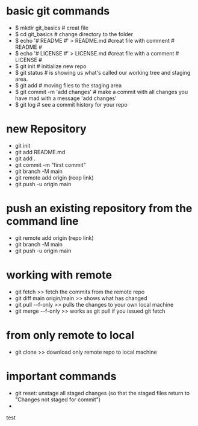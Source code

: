 # basic git commands 
 
* $ mkdir git_basics  # creat file 
* $ cd git_basics     # change directory to the folder
* $ echo '# README #' > README.md    #creat file with comment # README #
* $ echo '# LICENSE #' > LICENSE.md   #creat file with a comment # LICENSE #
* $ git init  # initialize new repo 
* $ git status     # is showing us what's called our working tree and staging area.
* $ git add  <file>      # moving files to the staging area 
* $ git commit -m  'add changes'     # make a commit with all changes you have mad with a message 'add changes'
* $ git log      # see a commit history for your repo


# new Repository 
* git init
* git add README.md
* git add . 
* git commit -m "first commit"
* git branch -M main
* git remote add origin (reop link)
* git push -u origin main

# push an existing repository from the command line
* git remote add origin (repo link)
* git branch -M main
* git push -u origin main

# working with remote 
* git fetch     >> fetch the commits from the remote repo 
* git diff main origin/main   >> shows what has changed 
* git pull --f-only     >> pulls the changes to your own local machine 
* git merge --f-only    >> works as git pull if you issued git fetch 


# from only remote to local 
* git clone <remote repo url> <local directory name>    >> download only remote repo to local machine 

# important commands 
 * git reset: unstage all staged changes (so that the staged files return to "Changes not staged for commit") 
 * 
 

 test